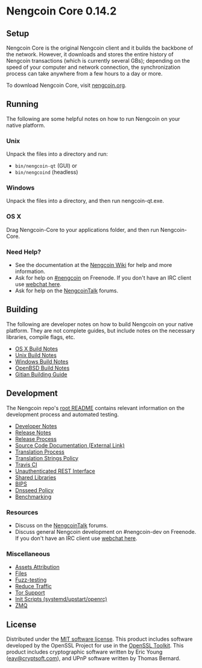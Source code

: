 Nengcoin Core 0.14.2
=====================

Setup
---------------------
Nengcoin Core is the original Nengcoin client and it builds the backbone of the network. However, it downloads and stores the entire history of Nengcoin transactions (which is currently several GBs); depending on the speed of your computer and network connection, the synchronization process can take anywhere from a few hours to a day or more.

To download Nengcoin Core, visit [nengcoin.org](https://nengcoin.org).

Running
---------------------
The following are some helpful notes on how to run Nengcoin on your native platform.

### Unix

Unpack the files into a directory and run:

- `bin/nengcoin-qt` (GUI) or
- `bin/nengcoind` (headless)

### Windows

Unpack the files into a directory, and then run nengcoin-qt.exe.

### OS X

Drag Nengcoin-Core to your applications folder, and then run Nengcoin-Core.

### Need Help?

* See the documentation at the [Nengcoin Wiki](https://nengcoin.info/)
for help and more information.
* Ask for help on [#nengcoin](http://webchat.freenode.net?channels=nengcoin) on Freenode. If you don't have an IRC client use [webchat here](http://webchat.freenode.net?channels=nengcoin).
* Ask for help on the [NengcoinTalk](https://nengcointalk.io/) forums.

Building
---------------------
The following are developer notes on how to build Nengcoin on your native platform. They are not complete guides, but include notes on the necessary libraries, compile flags, etc.

- [OS X Build Notes](build-osx.md)
- [Unix Build Notes](build-unix.md)
- [Windows Build Notes](build-windows.md)
- [OpenBSD Build Notes](build-openbsd.md)
- [Gitian Building Guide](gitian-building.md)

Development
---------------------
The Nengcoin repo's [root README](/README.md) contains relevant information on the development process and automated testing.

- [Developer Notes](developer-notes.md)
- [Release Notes](release-notes.md)
- [Release Process](release-process.md)
- [Source Code Documentation (External Link)](https://dev.visucore.com/nengcoin/doxygen/)
- [Translation Process](translation_process.md)
- [Translation Strings Policy](translation_strings_policy.md)
- [Travis CI](travis-ci.md)
- [Unauthenticated REST Interface](REST-interface.md)
- [Shared Libraries](shared-libraries.md)
- [BIPS](bips.md)
- [Dnsseed Policy](dnsseed-policy.md)
- [Benchmarking](benchmarking.md)

### Resources
* Discuss on the [NengcoinTalk](https://nengcointalk.io/) forums.
* Discuss general Nengcoin development on #nengcoin-dev on Freenode. If you don't have an IRC client use [webchat here](http://webchat.freenode.net/?channels=nengcoin-dev).

### Miscellaneous
- [Assets Attribution](assets-attribution.md)
- [Files](files.md)
- [Fuzz-testing](fuzzing.md)
- [Reduce Traffic](reduce-traffic.md)
- [Tor Support](tor.md)
- [Init Scripts (systemd/upstart/openrc)](init.md)
- [ZMQ](zmq.md)

License
---------------------
Distributed under the [MIT software license](/COPYING).
This product includes software developed by the OpenSSL Project for use in the [OpenSSL Toolkit](https://www.openssl.org/). This product includes
cryptographic software written by Eric Young ([eay@cryptsoft.com](mailto:eay@cryptsoft.com)), and UPnP software written by Thomas Bernard.
